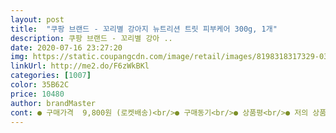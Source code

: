 ```yaml
---
layout: post 
title:  "쿠팡 브랜드 - 꼬리별 강아지 뉴트리션 트릿 피부케어 300g, 1개" 
description: 쿠팡 브랜드 - 꼬리별 강아 ..
date: 2020-07-16 23:27:20 
img: https://static.coupangcdn.com/image/retail/images/8198318317329-03842db3-c171-46bc-80d3-6fc5232e8eb1.jpg 
linkUrl: http://me2.do/F6zWkBKl 
categories: [1007] 
color: 35B62C 
price: 10480 
author: brandMaster 
cont: ● 구매가격  9,800원 (로켓배송)<br/>● 구매동기<br/>● 상품평<br/>● 저의 상품평이 도움이 되셨나요???<br/>감사합니다<br/>강쥐가 환장을 하네요^^<br/>계절이 바뀌어 그런지... <br/>저희집 강쥐의 피부병이 재발하였네요... <br/>ㅜㅜ<br/>관절.<br/> 피부.<br/> 둘다 상태 좋아요 <br/>그러시다면 한 번 꾸욱 눌러주실래요? ㅎㅎㅎ<br/>기호성도 좋고... <br/>.<br/>암튼, 이거 먹고 피부병이 호전 되었으면 하는 바램이네요... <br/>... <br/>다른 상품들 (면역력강화제품.<br/> 바르는 오일.<br/> 미스트... <br/>)과 병행해서 사용할 거라.<br/>.<br/>.<br/>나아지게 되면, 딱 이 제품이라고는 할 수는 없겠지만.<br/>.<br/>.<br/>한 몫은 했다고 할 수는 있겠죠?<br/>꼭 병원서 먹는약이랑 약을 발라가며 샴푸까지 이렇게까지한 한달 아니면 두어달이 되어야만 낫고 진짜 간식이나 캔류도 안먹이려해도 먹고싶어하는 그냥 사료는 안먹으려해 늘 저가 안타까워 지고 맙니다.<br/><br/>냄새는 고소한 쿠키냄새가ㅎㅎ<br/>노견이다보니 피부는 무슨 작은 지방 덩어리같은 종기들도  여기저기 자꾸 생기고 간식하나 잘못 먹여도 피부가 뒤집어지면 정말 속상하고 이미 그때는 제아무리 좋다는 연고 샴푸로 고치려해도 안되더라구요.<br/><br/>닭도 사다 삶아서 가슴살도 먹이고 생선도 싦아 물에 염분기 빼서 먹이고도 하는데 예민한 피부라 그런지 잠잠하다 어느샌가 피부가 딱지가 앉아있는걸 발견하기도 한답니다.<br/><br/>무척 편리하고요(요즘도 이렇게 만들어 지지않은 타제품들 많답니다.<br/>.<br/>ㅎㅎ)<br/> 
---
```

 